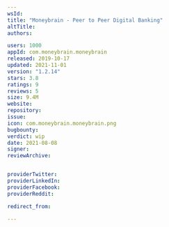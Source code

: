 ```yaml
---
wsId: 
title: "Moneybrain - Peer to Peer Digital Banking"
altTitle: 
authors:

users: 1000
appId: com.moneybrain.moneybrain
released: 2019-10-17
updated: 2021-11-01
version: "1.2.14"
stars: 3.8
ratings: 9
reviews: 5
size: 9.4M
website: 
repository: 
issue: 
icon: com.moneybrain.moneybrain.png
bugbounty: 
verdict: wip
date: 2021-08-08
signer: 
reviewArchive:


providerTwitter: 
providerLinkedIn: 
providerFacebook: 
providerReddit: 

redirect_from:

---
```



